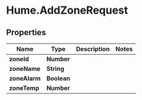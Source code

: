 <!-- 
  User
  Comments: This is a markdown file with added comments about # Hume.AddZoneRequest.
-->

# Hume.AddZoneRequest

## Properties
Name | Type | Description | Notes
------------ | ------------- | ------------- | -------------
**zoneId** | **Number** |  | 
**zoneName** | **String** |  | 
**zoneAlarm** | **Boolean** |  | 
**zoneTemp** | **Number** |  | 


